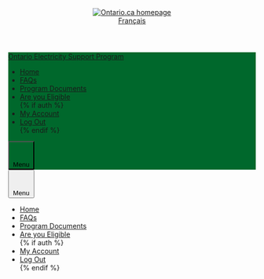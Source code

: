 <style>
.ontario-application-subheader, #ontario-header-menu-toggler  { background-color: #00682C; }
.ontario-header-button:hover { background-color: #00682C; }
</style>
<div class='documentation-only--application'>
    <div class='ontario-header__container'>
        <header class='ontario-application-header ontario-header' id='ontario-header'>
            <div class='ontario-row'>
                <div class='ontario-columns ontario-small-6 ontario-application-header__logo'>
                    <a href='https://www.ontario.ca/page/government-ontario'>
                        <img src='/assets/logos/ontario-logo--desktop.svg' alt='Ontario.ca homepage' role='img' />
                    </a>
                </div>
                <div class='ontario-columns ontario-small-6 ontario-application-header__lang-toggle'>
                    <a href='#' class='ontario-header__language-toggler ontario-header-button ontario-header-button--without-outline'>
                        Français
                    </a>
                </div>
            </div>
        </header>
        <div class='ontario-application-subheader-menu__container'>
            <section class='ontario-application-subheader'>
                <div class='ontario-row'>
                    <div class='ontario-columns ontario-small-12 ontario-application-subheader__container'>
                        <p class='ontario-application-subheader__heading'>
                            <a href='#'>Ontario Electricity Support Program</a>
                        </p>
                        <div class='ontario-application-subheader__menu-container'>
                            <ul class='ontario-application-subheader__menu ontario-show-for-large'>
                                <li><a href='/landing'>Home</a></li>
                                <li><a href='/faqs'>FAQs</a></li>
                                <li><a href='/forms'>Program Documents</a></li>
                                <li><a href='eligible'>Are you Eligible</a></li>
                                {% if auth %}
                                <li><a href='/account'>My Account</a></li>
                                <li><a href='#'>Log Out</a></li>{% endif %}
                            </ul>
                            <button class='ontario-header__menu-toggler ontario-hide-for-large ontario-header-button ontario-header-button--with-outline' id='ontario-header-menu-toggler' aria-controls='ontario-navigation' aria-label='Show navigation menu' type='button'>
                                <svg class='ontario-icon' focusable='false' viewBox='0 0 24 24' preserveAspectRatio='xMidYMid meet'><use xlink:href='#ontario-icon-menu' id="ontario-header-menu-icon"></use></svg>
                                <span>Menu</span>
                            </button>
                        </div>
                    </div>
                </div>
            </section>
            <nav class="ontario-navigation" id="ontario-navigation">
                <button class="ontario-header__menu-toggler ontario-header-button ontario-header-button--with-outline" id="ontario-header-nav-toggler" aria-controls="ontario-navigation" aria-label="Hide navigation menu">
                    <svg class="ontario-icon" focusable="false" viewBox="0 0 24 24" preserveAspectRatio="xMidYMid meet"><use xlink:href="#ontario-icon-close"></use></svg>
                    <span>Menu</span>
                </button>
                <div class="ontario-navigation__container">
                    <ul>
                        <li><a href='/landing'>Home</a></li>
                        <li><a href='/faqs'>FAQs</a></li>
                        <li><a href='/forms'>Program Documents</a></li>
                        <li><a href='eligible'>Are you Eligible</a></li>
                        {% if auth %}
                        <li><a href='/account'>My Account</a></li>
                        <li><a href='#'>Log Out</a></li>{% endif %}
                    </ul>
                </div>
            </nav>
        </div>
    </div>
    <div class='ontario-overlay'></div>
</div>

